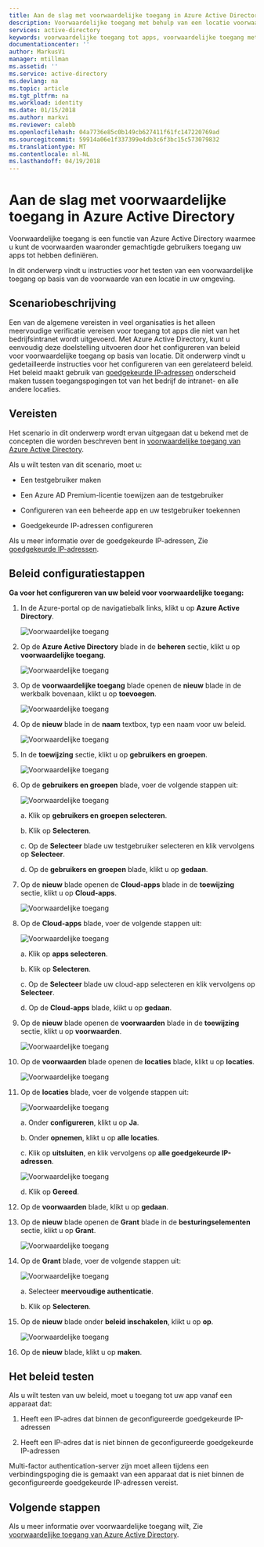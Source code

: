```yaml
---
title: Aan de slag met voorwaardelijke toegang in Azure Active Directory | Microsoft Docs
description: Voorwaardelijke toegang met behulp van een locatie voorwaarde testen.
services: active-directory
keywords: voorwaardelijke toegang tot apps, voorwaardelijke toegang met Azure AD, beveiligde toegang tot bedrijfsresources, beleidsregels voor voorwaardelijke toegang
documentationcenter: ''
author: MarkusVi
manager: mtillman
ms.assetid: ''
ms.service: active-directory
ms.devlang: na
ms.topic: article
ms.tgt_pltfrm: na
ms.workload: identity
ms.date: 01/15/2018
ms.author: markvi
ms.reviewer: calebb
ms.openlocfilehash: 04a7736e85c0b149cb627411f61fc147220769ad
ms.sourcegitcommit: 59914a06e1f337399e4db3c6f3bc15c573079832
ms.translationtype: MT
ms.contentlocale: nl-NL
ms.lasthandoff: 04/19/2018
---
```

# <a name="get-started-with-conditional-access-in-azure-active-directory"></a>Aan de slag met voorwaardelijke toegang in Azure Active Directory

Voorwaardelijke toegang is een functie van Azure Active Directory waarmee u kunt de voorwaarden waaronder gemachtigde gebruikers toegang uw apps tot hebben definiëren. 

In dit onderwerp vindt u instructies voor het testen van een voorwaardelijke toegang op basis van de voorwaarde van een locatie in uw omgeving.  


## <a name="scenario-description"></a>Scenariobeschrijving

Een van de algemene vereisten in veel organisaties is het alleen meervoudige verificatie vereisen voor toegang tot apps die niet van het bedrijfsintranet wordt uitgevoerd. Met Azure Active Directory, kunt u eenvoudig deze doelstelling uitvoeren door het configureren van beleid voor voorwaardelijke toegang op basis van locatie. Dit onderwerp vindt u gedetailleerde instructies voor het configureren van een gerelateerd beleid. Het beleid maakt gebruik van [goedgekeurde IP-adressen](authentication/howto-mfa-mfasettings.md#trusted-ips) onderscheid maken tussen toegangspogingen tot van het bedrijf de intranet- en alle andere locaties.


## <a name="prerequisites"></a>Vereisten

Het scenario in dit onderwerp wordt ervan uitgegaan dat u bekend met de concepten die worden beschreven bent in [voorwaardelijke toegang van Azure Active Directory](active-directory-conditional-access-azure-portal.md).

Als u wilt testen van dit scenario, moet u:

- Een testgebruiker maken 

- Een Azure AD Premium-licentie toewijzen aan de testgebruiker

- Configureren van een beheerde app en uw testgebruiker toekennen

- Goedgekeurde IP-adressen configureren

Als u meer informatie over de goedgekeurde IP-adressen, Zie [goedgekeurde IP-adressen](authentication/howto-mfa-mfasettings.md#trusted-ips).


## <a name="policy-configuration-steps"></a>Beleid configuratiestappen

**Ga voor het configureren van uw beleid voor voorwaardelijke toegang:**

1. In de Azure-portal op de navigatiebalk links, klikt u op **Azure Active Directory**. 

    ![Voorwaardelijke toegang](./media/active-directory-conditional-access-azure-portal-get-started/01.png)

2. Op de **Azure Active Directory** blade in de **beheren** sectie, klikt u op **voorwaardelijke toegang**.

    ![Voorwaardelijke toegang](./media/active-directory-conditional-access-azure-portal-get-started/02.png)
 
3. Op de **voorwaardelijke toegang** blade openen de **nieuw** blade in de werkbalk bovenaan, klikt u op **toevoegen**.

    ![Voorwaardelijke toegang](./media/active-directory-conditional-access-azure-portal-get-started/03.png)

4. Op de **nieuw** blade in de **naam** textbox, typ een naam voor uw beleid.

    ![Voorwaardelijke toegang](./media/active-directory-conditional-access-azure-portal-get-started/04.png)

5. In de **toewijzing** sectie, klikt u op **gebruikers en groepen**.

    ![Voorwaardelijke toegang](./media/active-directory-conditional-access-azure-portal-get-started/05.png)

6. Op de **gebruikers en groepen** blade, voer de volgende stappen uit:

    ![Voorwaardelijke toegang](./media/active-directory-conditional-access-azure-portal-get-started/06.png)

    a. Klik op **gebruikers en groepen selecteren**.

    b. Klik op **Selecteren**.

    c. Op de **Selecteer** blade uw testgebruiker selecteren en klik vervolgens op **Selecteer**.

    d. Op de **gebruikers en groepen** blade, klikt u op **gedaan**.

7. Op de **nieuw** blade openen de **Cloud-apps** blade in de **toewijzing** sectie, klikt u op **Cloud-apps**.

    ![Voorwaardelijke toegang](./media/active-directory-conditional-access-azure-portal-get-started/07.png)

8. Op de **Cloud-apps** blade, voer de volgende stappen uit:

    ![Voorwaardelijke toegang](./media/active-directory-conditional-access-azure-portal-get-started/08.png)

    a. Klik op **apps selecteren**.

    b. Klik op **Selecteren**.

    c. Op de **Selecteer** blade uw cloud-app selecteren en klik vervolgens op **Selecteer**.

    d. Op de **Cloud-apps** blade, klikt u op **gedaan**.

9. Op de **nieuw** blade openen de **voorwaarden** blade in de **toewijzing** sectie, klikt u op **voorwaarden**.

    ![Voorwaardelijke toegang](./media/active-directory-conditional-access-azure-portal-get-started/09.png)

10. Op de **voorwaarden** blade openen de **locaties** blade, klikt u op **locaties**.

    ![Voorwaardelijke toegang](./media/active-directory-conditional-access-azure-portal-get-started/10.png)

11. Op de **locaties** blade, voer de volgende stappen uit:

    ![Voorwaardelijke toegang](./media/active-directory-conditional-access-azure-portal-get-started/11.png)

    a. Onder **configureren**, klikt u op **Ja**.

    b. Onder **opnemen**, klikt u op **alle locaties**.

    c. Klik op **uitsluiten**, en klik vervolgens op **alle goedgekeurde IP-adressen**.

    ![Voorwaardelijke toegang](./media/active-directory-conditional-access-azure-portal-get-started/12.png)

    d. Klik op **Gereed**.

12. Op de **voorwaarden** blade, klikt u op **gedaan**.

13. Op de **nieuw** blade openen de **Grant** blade in de **besturingselementen** sectie, klikt u op **Grant**.

    ![Voorwaardelijke toegang](./media/active-directory-conditional-access-azure-portal-get-started/13.png)

14. Op de **Grant** blade, voer de volgende stappen uit:

    ![Voorwaardelijke toegang](./media/active-directory-conditional-access-azure-portal-get-started/14.png)

    a. Selecteer **meervoudige authenticatie**.

    b. Klik op **Selecteren**.

15. Op de **nieuw** blade onder **beleid inschakelen**, klikt u op **op**.

    ![Voorwaardelijke toegang](./media/active-directory-conditional-access-azure-portal-get-started/15.png)

16. Op de **nieuw** blade, klikt u op **maken**.


## <a name="testing-the-policy"></a>Het beleid testen

Als u wilt testen van uw beleid, moet u toegang tot uw app vanaf een apparaat dat: 

1. Heeft een IP-adres dat binnen de geconfigureerde goedgekeurde IP-adressen 

1. Heeft een IP-adres dat is niet binnen de geconfigureerde goedgekeurde IP-adressen

Multi-factor authentication-server zijn moet alleen tijdens een verbindingspoging die is gemaakt van een apparaat dat is niet binnen de geconfigureerde goedgekeurde IP-adressen vereist. 


## <a name="next-steps"></a>Volgende stappen

Als u meer informatie over voorwaardelijke toegang wilt, Zie [voorwaardelijke toegang van Azure Active Directory](active-directory-conditional-access-azure-portal.md).

